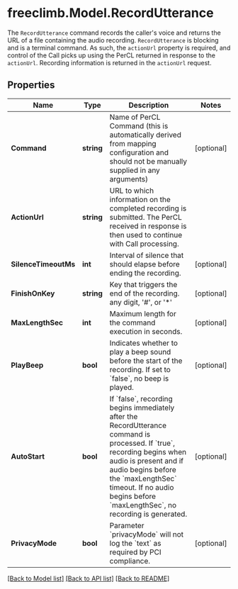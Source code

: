 # freeclimb.Model.RecordUtterance

The `RecordUtterance` command records the caller's voice and returns the URL of a file containing the audio recording. `RecordUtterance` is blocking and is a terminal command. As such, the `actionUrl` property is required, and control of the Call picks up using the PerCL returned in response to the `actionUrl`. Recording information is returned in the `actionUrl` request.
## Properties

Name | Type | Description | Notes
------------ | ------------- | ------------- | -------------
**Command** | **string** | Name of PerCL Command (this is automatically derived from mapping configuration and should not be manually supplied in any arguments) | [optional] 
**ActionUrl** | **string** | URL to which information on the completed recording is submitted. The PerCL received in response is then used to continue with Call processing. | 
**SilenceTimeoutMs** | **int** | Interval of silence that should elapse before ending the recording. | [optional] 
**FinishOnKey** | **string** | Key that triggers the end of the recording. any digit, &#39;#&#39;, or &#39;*&#39; | [optional] 
**MaxLengthSec** | **int** | Maximum length for the command execution in seconds. | [optional] 
**PlayBeep** | **bool** | Indicates whether to play a beep sound before the start of the recording. If set to &#x60;false&#x60;, no beep is played. | [optional] 
**AutoStart** | **bool** | If &#x60;false&#x60;, recording begins immediately after the RecordUtterance command is processed. If &#x60;true&#x60;, recording begins when audio is present and if audio begins before the &#x60;maxLengthSec&#x60; timeout. If no audio begins before &#x60;maxLengthSec&#x60;, no recording is generated. | [optional] 
**PrivacyMode** | **bool** | Parameter &#x60;privacyMode&#x60; will not log the &#x60;text&#x60; as required by PCI compliance. | [optional] 

[[Back to Model list]](../README.md#documentation-for-models) [[Back to API list]](../README.md#documentation-for-api-endpoints) [[Back to README]](../README.md)

